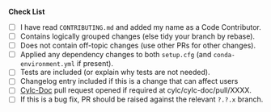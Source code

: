 <!--

Thanks for your contribution! Please:
* List any related issues with a "closes" or "addresses" tag.
* Add a helpful title & description.
* Complete the checklist.

-->

**Check List**

- [ ] I have read `CONTRIBUTING.md` and added my name as a Code Contributor.
- [ ] Contains logically grouped changes (else tidy your branch by rebase).
- [ ] Does not contain off-topic changes (use other PRs for other changes).
- [ ] Applied any dependency changes to both `setup.cfg` (and `conda-environment.yml` if present).
- [ ] Tests are included (or explain why tests are not needed).
- [ ] Changelog entry included if this is a change that can affect users
- [ ] [Cylc-Doc](https://github.com/cylc/cylc-doc) pull request opened if required at cylc/cylc-doc/pull/XXXX.
- [ ] If this is a bug fix, PR should be raised against the relevant `?.?.x` branch.
